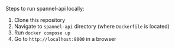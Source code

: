 Steps to run spannel-api locally:
1. Clone this repository
2. Navigate to `spannel-api` directory (where `Dockerfile` is located)
3. Run `docker compose up`
4. Go to `http://localhost:8000` in a browser
